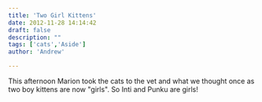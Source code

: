 ```yaml
---
title: 'Two Girl Kittens'
date: 2012-11-28 14:14:42
draft: false
description: ""
tags: ['cats','Aside']
author: 'Andrew'

---
```


This afternoon Marion took the cats to the vet and what we thought once as two boy kittens are now "girls". So Inti and Punku are girls!
